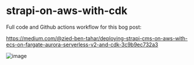 # strapi-on-aws-with-cdk

Full code and Github actions workflow for this bog post:

https://medium.com/@zied-ben-tahar/deploying-strapi-cms-on-aws-with-ecs-on-fargate-aurora-serverless-v2-and-cdk-3c9b9ec732a3

![image](https://user-images.githubusercontent.com/6813975/209032867-8009de8a-3284-4bb6-ad3a-1fc610da246c.png)
